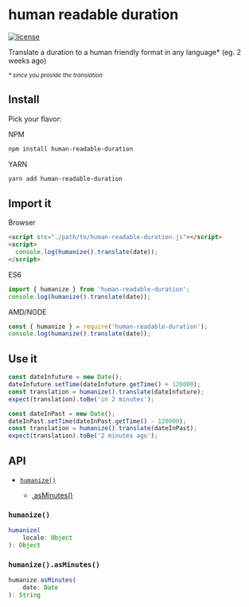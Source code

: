 # human readable duration

[![license](https://img.shields.io/npm/l/human-readable-duration)](https://github.com/juliosampaio/humanize-duration/blob/master/LICENCE)

Translate a duration to a human friendly format in any language\* (eg. 2 weeks ago)

<small>_\* since you provide the translation_</small>

## Install

Pick your flavor:

NPM

```sh
npm install human-readable-duration
```

YARN

```sh
yarn add human-readable-duration
```

## Import it

Browser

```html
<script src="./path/to/human-readable-duration.js"></script>
<script>
  console.log(humanize().translate(date));
</script>
```

ES6

```js
import { humanize } from 'human-readable-duration';
console.log(humanize().translate(date));
```

AMD/NODE

```js
const { humanize } = require('human-readable-duration');
console.log(humanize().translate(date));
```

## Use it

```js
const dateInfuture = new Date();
dateInfuture.setTime(dateInfuture.getTime() + 120000);
const translation = humanize().translate(dateInfuture);
expect(translation).toBe('in 2 minutes');

const dateInPast = new Date();
dateInPast.setTime(dateInPast.getTime() - 120000);
const translation = humanize().translate(dateInPast);
expect(translation).toBe('2 minutes ago');
```

## API

- [`humanize()`](#humanize)

  - [.asMinutes()](#humanizeasminutes)

### `humanize()`

```js
humanize(
    locale: Object
): Object
```

### `humanize().asMinutes()`

```js
humanize.asMinutes(
    date: Date
): String
```
